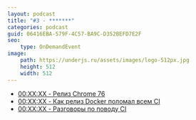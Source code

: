 ```yaml
---
layout: podcast
title: "#3 - *******"
categories: podcast
guid: 06416EBA-579F-4C57-BA9C-D352BEFD7E2F
seo:
    type: OnDemandEvent
image:
    path: https://underjs.ru/assets/images/logo-512px.jpg
    height: 512
    width: 512
---
```


- [00:XX:XX - Релиз Chrome 76](#)
- [00:XX:XX - Как релиз Docker поломал всем CI](#)
- [00:XX:XX - Разговоры по поводу CI](#)

